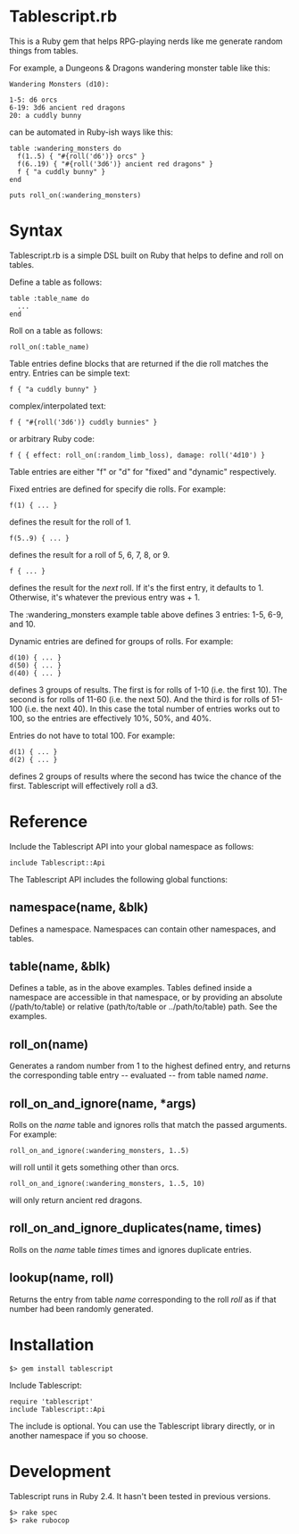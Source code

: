 # Tablescript.rb

This is a Ruby gem that helps RPG-playing nerds like me generate random things from tables.

For example, a Dungeons & Dragons wandering monster table like this:

    Wandering Monsters (d10):
    
    1-5: d6 orcs
    6-19: 3d6 ancient red dragons
    20: a cuddly bunny

can be automated in Ruby-ish ways like this:

    table :wandering_monsters do
      f(1..5) { "#{roll('d6')} orcs" }
      f(6..19) { "#{roll('3d6')} ancient red dragons" }
      f { "a cuddly bunny" }
    end
    
    puts roll_on(:wandering_monsters)

# Syntax

Tablescript.rb is a simple DSL built on Ruby that helps to define and roll on tables.

Define a table as follows:

    table :table_name do
      ...
    end

Roll on a table as follows:

    roll_on(:table_name)

Table entries define blocks that are returned if the die roll matches the entry. Entries can be simple text:

    f { "a cuddly bunny" }

complex/interpolated text:

    f { "#{roll('3d6')} cuddly bunnies" }

or arbitrary Ruby code:

    f { { effect: roll_on(:random_limb_loss), damage: roll('4d10') }

Table entries are either "f" or "d" for "fixed" and "dynamic" respectively.

Fixed entries are defined for specify die rolls. For example:

    f(1) { ... }

defines the result for the roll of 1.

    f(5..9) { ... }

defines the result for a roll of 5, 6, 7, 8, or 9.

    f { ... }

defines the result for the _next_ roll. If it's the first entry, it defaults to 1. Otherwise, it's whatever the previous entry was + 1.

The :wandering\_monsters example table above defines 3 entries: 1-5, 6-9, and 10.

Dynamic entries are defined for groups of rolls. For example:

    d(10) { ... }
    d(50) { ... }
    d(40) { ... }

defines 3 groups of results. The first is for rolls of 1-10 (i.e. the first 10). The second is for rolls of 11-60 (i.e. the next 50). And the third is for rolls of 51-100 (i.e. the next 40). In this case the total number of entries works out to 100, so the entries are effectively 10%, 50%, and 40%.

Entries do not have to total 100. For example:

    d(1) { ... }
    d(2) { ... }

defines 2 groups of results where the second has twice the chance of the first. Tablescript will effectively roll a d3.

# Reference

Include the Tablescript API into your global namespace as follows:

    include Tablescript::Api

The Tablescript API includes the following global functions:

## namespace(name, &blk)

Defines a namespace. Namespaces can contain other namespaces, and tables.

## table(name, &blk)

Defines a table, as in the above examples. Tables defined inside a namespace are accessible in that namespace, or by providing an absolute (/path/to/table) or relative (path/to/table or ../path/to/table) path. See the examples.

## roll\_on(name)

Generates a random number from 1 to the highest defined entry, and returns the corresponding table entry -- evaluated -- from table named _name_.

## roll\_on\_and\_ignore(name, \*args)

Rolls on the _name_ table and ignores rolls that match the passed arguments. For example:

    roll_on_and_ignore(:wandering_monsters, 1..5)

will roll until it gets something other than orcs.

    roll_on_and_ignore(:wandering_monsters, 1..5, 10)

will only return ancient red dragons.

## roll\_on\_and\_ignore\_duplicates(name, times)

Rolls on the _name_ table _times_ times and ignores duplicate entries.

## lookup(name, roll)

Returns the entry from table _name_ corresponding to the roll _roll_ as if that number had been randomly generated.

# Installation

    $> gem install tablescript

Include Tablescript:

    require 'tablescript'
    include Tablescript::Api

The include is optional. You can use the Tablescript library directly, or in another namespace if you so choose.

# Development

Tablescript runs in Ruby 2.4. It hasn't been tested in previous versions.

    $> rake spec
    $> rake rubocop
